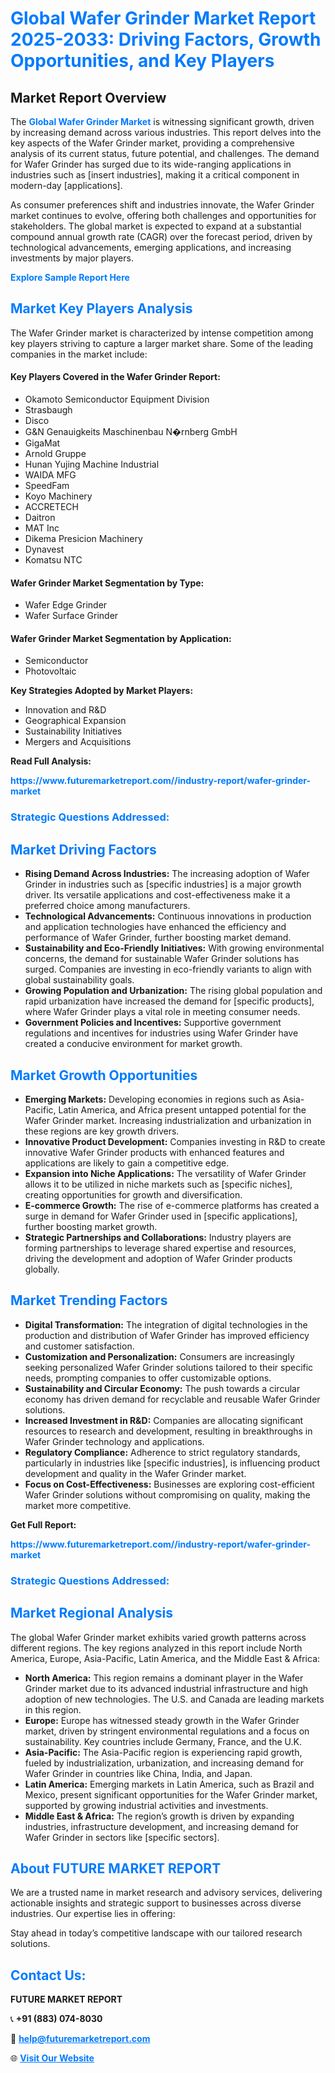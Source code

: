 <h1 style="color: #007BFF;">Global Wafer Grinder Market Report 2025-2033: Driving Factors, Growth Opportunities, and Key Players</h1>

<section id="overview">
<h2>Market Report Overview</h2>
<p>The <a href="https://www.futuremarketreport.com//industry-report/wafer-grinder-market" style="color: #007BFF; text-decoration: none;"><strong>Global Wafer Grinder Market</strong></a> is witnessing significant growth, driven by increasing demand across various industries. This report delves into the key aspects of the Wafer Grinder market, providing a comprehensive analysis of its current status, future potential, and challenges. The demand for Wafer Grinder has surged due to its wide-ranging applications in industries such as [insert industries], making it a critical component in modern-day [applications].</p>
<p>As consumer preferences shift and industries innovate, the Wafer Grinder market continues to evolve, offering both challenges and opportunities for stakeholders. The global market is expected to expand at a substantial compound annual growth rate (CAGR) over the forecast period, driven by technological advancements, emerging applications, and increasing investments by major players.</p>
</section>

<section id="overview">
<p><a href="https://www.futuremarketreport.com//request-sample/reportId=87933" style="color: #007BFF; text-decoration: none;"><strong>Explore Sample Report Here</strong></a></p>
</section>

<section id="key-players">
<h2 style="color: #007BFF;">Market Key Players Analysis</h2>
<p>The Wafer Grinder market is characterized by intense competition among key players striving to capture a larger market share. Some of the leading companies in the market include:</p>
<h4>Key Players Covered in the Wafer Grinder Report:</h4>
<ul><li>Okamoto Semiconductor Equipment Division</li><li>Strasbaugh</li><li>Disco</li><li>G&amp;N Genauigkeits Maschinenbau N�rnberg GmbH</li><li>GigaMat</li><li>Arnold Gruppe</li><li>Hunan Yujing Machine Industrial</li><li>WAIDA MFG</li><li>SpeedFam</li><li>Koyo Machinery</li><li>ACCRETECH</li><li>Daitron</li><li>MAT Inc</li><li>Dikema Presicion Machinery</li><li>Dynavest</li><li>Komatsu NTC</li></ul>
<h4>Wafer Grinder Market Segmentation by Type:</h4>
<ul><li>Wafer Edge Grinder</li><li>Wafer Surface Grinder</li></ul>

<h4>Wafer Grinder Market Segmentation by Application:</h4>
<ul><li>Semiconductor</li><li>Photovoltaic</li></ul>
<p><strong>Key Strategies Adopted by Market Players:</strong></p>
<ul>
<li>Innovation and R&D</li>
<li>Geographical Expansion</li>
<li>Sustainability Initiatives</li>
<li>Mergers and Acquisitions</li>
</ul>
</section>

<section>
<p><strong>Read Full Analysis: </strong></p><a href="https://www.futuremarketreport.com//industry-report/wafer-grinder-market" style="color: #007BFF; text-decoration: none;"><strong>https://www.futuremarketreport.com//industry-report/wafer-grinder-market</strong></a>
<h3 style="color: #007BFF;">Strategic Questions Addressed:</h3>
</section>

<section id="driving-factors">
<h2 style="color: #007BFF;">Market Driving Factors</h2>
<ul>
<li><strong>Rising Demand Across Industries:</strong> The increasing adoption of Wafer Grinder in industries such as [specific industries] is a major growth driver. Its versatile applications and cost-effectiveness make it a preferred choice among manufacturers.</li>
<li><strong>Technological Advancements:</strong> Continuous innovations in production and application technologies have enhanced the efficiency and performance of Wafer Grinder, further boosting market demand.</li>
<li><strong>Sustainability and Eco-Friendly Initiatives:</strong> With growing environmental concerns, the demand for sustainable Wafer Grinder solutions has surged. Companies are investing in eco-friendly variants to align with global sustainability goals.</li>
<li><strong>Growing Population and Urbanization:</strong> The rising global population and rapid urbanization have increased the demand for [specific products], where Wafer Grinder plays a vital role in meeting consumer needs.</li>
<li><strong>Government Policies and Incentives:</strong> Supportive government regulations and incentives for industries using Wafer Grinder have created a conducive environment for market growth.</li>
</ul>
</section>

<section id="growth-opportunities">
<h2 style="color: #007BFF;">Market Growth Opportunities</h2>
<ul>
<li><strong>Emerging Markets:</strong> Developing economies in regions such as Asia-Pacific, Latin America, and Africa present untapped potential for the Wafer Grinder market. Increasing industrialization and urbanization in these regions are key growth drivers.</li>
<li><strong>Innovative Product Development:</strong> Companies investing in R&D to create innovative Wafer Grinder products with enhanced features and applications are likely to gain a competitive edge.</li>
<li><strong>Expansion into Niche Applications:</strong> The versatility of Wafer Grinder allows it to be utilized in niche markets such as [specific niches], creating opportunities for growth and diversification.</li>
<li><strong>E-commerce Growth:</strong> The rise of e-commerce platforms has created a surge in demand for Wafer Grinder used in [specific applications], further boosting market growth.</li>
<li><strong>Strategic Partnerships and Collaborations:</strong> Industry players are forming partnerships to leverage shared expertise and resources, driving the development and adoption of Wafer Grinder products globally.</li>
</ul>
</section>

<section id="trending-factors">
<h2 style="color: #007BFF;">Market Trending Factors</h2>
<ul>
<li><strong>Digital Transformation:</strong> The integration of digital technologies in the production and distribution of Wafer Grinder has improved efficiency and customer satisfaction.</li>
<li><strong>Customization and Personalization:</strong> Consumers are increasingly seeking personalized Wafer Grinder solutions tailored to their specific needs, prompting companies to offer customizable options.</li>
<li><strong>Sustainability and Circular Economy:</strong> The push towards a circular economy has driven demand for recyclable and reusable Wafer Grinder solutions.</li>
<li><strong>Increased Investment in R&D:</strong> Companies are allocating significant resources to research and development, resulting in breakthroughs in Wafer Grinder technology and applications.</li>
<li><strong>Regulatory Compliance:</strong> Adherence to strict regulatory standards, particularly in industries like [specific industries], is influencing product development and quality in the Wafer Grinder market.</li>
<li><strong>Focus on Cost-Effectiveness:</strong> Businesses are exploring cost-efficient Wafer Grinder solutions without compromising on quality, making the market more competitive.</li>
</ul>
</section>

<section>
<p><strong>Get Full Report: </strong></p><a href="https://www.futuremarketreport.com//industry-report/wafer-grinder-market" style="color: #007BFF; text-decoration: none;"><strong>https://www.futuremarketreport.com//industry-report/wafer-grinder-market</strong></a>
<h3 style="color: #007BFF;">Strategic Questions Addressed:</h3>
</section>


<section id="regional-analysis">
<h2 style="color: #007BFF;">Market Regional Analysis</h2>
<p>The global Wafer Grinder market exhibits varied growth patterns across different regions. The key regions analyzed in this report include North America, Europe, Asia-Pacific, Latin America, and the Middle East & Africa:</p>
<ul>
<li><strong>North America:</strong> This region remains a dominant player in the Wafer Grinder market due to its advanced industrial infrastructure and high adoption of new technologies. The U.S. and Canada are leading markets in this region.</li>
<li><strong>Europe:</strong> Europe has witnessed steady growth in the Wafer Grinder market, driven by stringent environmental regulations and a focus on sustainability. Key countries include Germany, France, and the U.K.</li>
<li><strong>Asia-Pacific:</strong> The Asia-Pacific region is experiencing rapid growth, fueled by industrialization, urbanization, and increasing demand for Wafer Grinder in countries like China, India, and Japan.</li>
<li><strong>Latin America:</strong> Emerging markets in Latin America, such as Brazil and Mexico, present significant opportunities for the Wafer Grinder market, supported by growing industrial activities and investments.</li>
<li><strong>Middle East & Africa:</strong> The region’s growth is driven by expanding industries, infrastructure development, and increasing demand for Wafer Grinder in sectors like [specific sectors].</li>
</ul>
</section>

<footer>
<h2 style="color: #007BFF;">About FUTURE MARKET REPORT</h2>
<p>We are a trusted name in market research and advisory services, delivering actionable insights and strategic support to businesses across diverse industries. Our expertise lies in offering:</p>

<p>Stay ahead in today’s competitive landscape with our tailored research solutions.</p>

<h2 style="color: #007BFF;">Contact Us:</h2>
<p><strong>FUTURE MARKET REPORT</strong></p>
<p>📞 <strong>+91 (883) 074-8030</strong></p>
<p>📧 <strong><a href="mailto:help@futuremarketreport.com" style="color: #007BFF;">help@futuremarketreport.com</a></strong></p>
<p>🌐 <strong><a href="https://www.futuremarketreport.com/" style="color: #007BFF;">Visit Our Website</a></strong></p>
</footer>